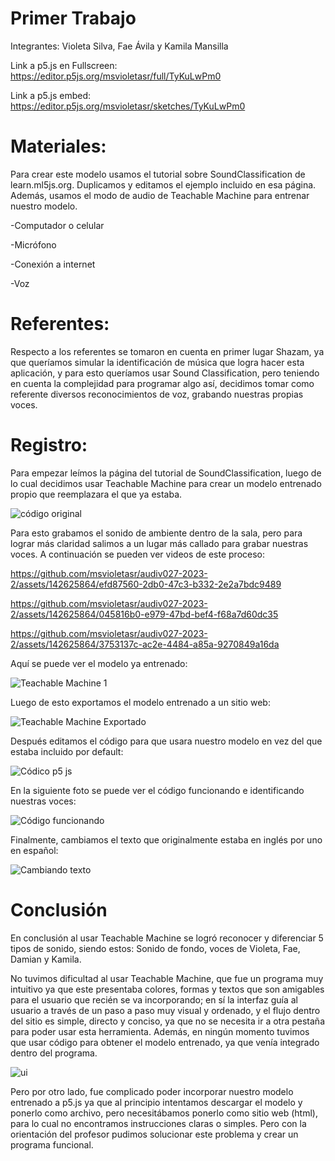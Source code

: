 # Primer Trabajo

Integrantes: Violeta Silva, Fae Ávila y Kamila Mansilla

Link a p5.js en Fullscreen: https://editor.p5js.org/msvioletasr/full/TyKuLwPm0

Link a p5.js embed: https://editor.p5js.org/msvioletasr/sketches/TyKuLwPm0

# Materiales: 

Para crear este modelo usamos el tutorial sobre SoundClassification de learn.ml5js.org. Duplicamos y editamos el ejemplo incluido en esa página. Además, usamos el modo de audio de Teachable Machine para entrenar nuestro modelo. 

-Computador o celular

-Micrófono

-Conexión a internet

-Voz

# Referentes: 

Respecto a los referentes se tomaron en cuenta en primer lugar Shazam, ya que queríamos simular la identificación de música que logra hacer esta aplicación, y para esto queríamos usar Sound Classification, pero teniendo en cuenta la complejidad para programar algo así, decidimos tomar como referente diversos reconocimientos de voz, grabando nuestras propias voces.

# Registro:

Para empezar leímos la página del tutorial de SoundClassification, luego de lo cual decidimos usar Teachable Machine para crear un modelo entrenado propio que reemplazara el que ya estaba. 

![código original](https://github.com/msvioletasr/audiv027-2023-2/assets/142625864/b5c8885d-226f-48e7-ac02-748e6e8d4f15)

Para esto grabamos el sonido de ambiente dentro de la sala, pero para lograr más claridad salimos a un lugar más callado para grabar nuestras voces.
A continuación se pueden ver videos de este proceso:

https://github.com/msvioletasr/audiv027-2023-2/assets/142625864/efd87560-2db0-47c3-b332-2e2a7bdc9489

https://github.com/msvioletasr/audiv027-2023-2/assets/142625864/045816b0-e979-47bd-bef4-f68a7d60dc35

https://github.com/msvioletasr/audiv027-2023-2/assets/142625864/3753137c-ac2e-4484-a85a-9270849a16da

Aquí se puede ver el modelo ya entrenado:

![Teachable Machine 1](https://github.com/msvioletasr/audiv027-2023-2/assets/142625864/476e8124-73e3-444c-a864-92a9c3b86cbc)

Luego de esto exportamos el modelo entrenado a un sitio web:

![Teachable Machine Exportado](https://github.com/msvioletasr/audiv027-2023-2/assets/142625864/b0e1a5cd-8ae6-4a8e-b148-1e21cdc8ab58)

Después editamos el código para que usara nuestro modelo en vez del que estaba incluido por default:

![Códico p5 js](https://github.com/msvioletasr/audiv027-2023-2/assets/142625864/a3bae044-74e1-486c-a55d-9439dba11777)

En la siguiente foto se puede ver el código funcionando e identificando nuestras voces:

![Código funcionando](https://github.com/msvioletasr/audiv027-2023-2/assets/142625864/fa6b75f8-f323-427b-844f-ed9e706eb42b)

Finalmente, cambiamos el texto que originalmente estaba en inglés por uno en español:

![Cambiando texto](https://github.com/msvioletasr/audiv027-2023-2/assets/142625864/0d40c25d-0c85-442c-bb9f-7074ef2517ea)

# Conclusión 

En conclusión al usar Teachable Machine se logró reconocer y diferenciar 5 tipos de sonido, siendo estos: Sonido de fondo, voces de Violeta, Fae, Damian y Kamila. 

No tuvimos dificultad al usar Teachable Machine, que fue un programa muy intuitivo ya que este presentaba colores, formas y textos que son amigables para el usuario que recién se va incorporando; en sí la interfaz guía al usuario a través de un paso a paso muy visual y ordenado, y el flujo dentro del sitio es simple, directo y conciso, ya que no se necesita ir a otra pestaña para poder usar esta herramienta. Además, en ningún momento tuvimos que usar código para obtener el modelo entrenado, ya que venía integrado dentro del programa.

![ui](https://github.com/msvioletasr/audiv027-2023-2/assets/142625864/422cf0c8-639a-4917-af11-05c031b7b882)


Pero por otro lado, fue complicado poder incorporar nuestro modelo entrenado a p5.js ya que al principio intentamos descargar el modelo y ponerlo como archivo, pero necesitábamos ponerlo como sitio web (html), para lo cual no encontramos instrucciones claras o simples. Pero con la orientación del profesor pudimos solucionar este problema y crear un programa funcional.

